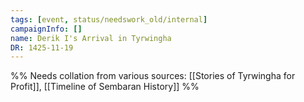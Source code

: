 ```yaml
---
tags: [event, status/needswork_old/internal]
campaignInfo: []
name: Derik I's Arrival in Tyrwingha
DR: 1425-11-19
---
```


%% Needs collation from various sources: [[Stories of Tyrwingha for Profit]], [[Timeline of Sembaran History]] %%
